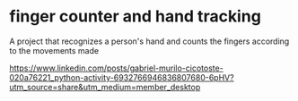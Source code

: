 # finger counter and hand tracking
 A project that recognizes a person's hand and counts the fingers according to the movements made

https://www.linkedin.com/posts/gabriel-murilo-cicotoste-020a76221_python-activity-6932766946836807680-6pHV?utm_source=share&utm_medium=member_desktop
